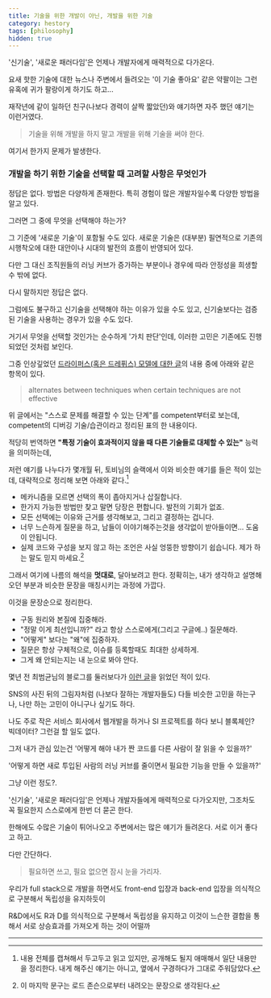 ```yaml
---
title: 기술을 위한 개발이 아닌, 개발을 위한 기술
category: hestory
tags: [philosophy]
hidden: true
---
```


'신기술', '새로운 패러다임'은 언제나 개발자에게 매력적으로 다가온다.

요새 핫한 기술에 대한 뉴스나 주변에서 들려오는 '이 기술 좋아요' 같은 약팔이는 그런 유혹에 귀가 팔랑이게 하기도 하고...

재작년에 같이 일하던 친구(나보다 경력이 살짝 짧았던)와 얘기하면 자주 했던 얘기는 이런거였다.

> 기술을 위해 개발을 하지 말고 개발을 위해 기술을 써야 한다.

여기서 한가지 문제가 발생한다.


### 개발을 하기 위한 기술을 선택할 때 고려할 사항은 무엇인가

정답은 없다. 방법은 다양하게 존재한다. 특히 경험이 많은 개발자일수록 다양한 방법을 알고 있다.

그러면 그 중에 무엇을 선택해야 하는가?

그 기준에 '새로운 기술'이 포함될 수도 있다. 새로운 기술은 (대부분) 필연적으로 기존의 시행착오에 대한 대안이나 시대의 발전의 흐름이 반영되어 있다.

다만 그 대신 조직원들의 러닝 커브가 증가하는 부분이나 경우에 따라 안정성을 희생할 수 밖에 없다.

다시 말하지만 정답은 없다.

그럼에도 불구하고 신기술을 선택해야 하는 이유가 있을 수도 있고, 신기술보다는 검증된 기술을 사용하는 경우가 있을 수도 있다.




거기서 무엇을 선택할 것인가는 순수하게 '가치 판단'인데, 이러한 고민은 기존에도 진행되었던 것처럼 보인다.

그중 인상깊었던 [드라이퍼스(혹은 드레퓌스) 모델에 대한 글](http://blog.lastmind.io/archives/593)의 내용 중에 아래와 같은 항목이 있다.

> alternates between techniques when certain techniques are not effective

위 글에서는 "스스로 문제를 해결할 수 있는 단계"를 competent부터로 보는데, competent의 디버깅 기술/습관이라고 정리된 표의 한 내용이다.

적당히 번역하면 **"특정 기술이 효과적이지 않을 때 다른 기술들로 대체할 수 있는"** 능력을 의미하는데, 


저런 얘기를 나누다가 몇개월 뒤, 토비님의 슬랙에서 이와 비슷한 얘기를 들은 적이 있는데, 대략적으로 정리해 보면 아래와 같다.[^1]

- 메카니즘을 모르면 선택의 폭이 좁아지거나 삽질합니다.
- 한가지 가능한 방법만 찾고 말면 당장은 편합니다. 발전의 기회가 없죠.
- 모든 선택에는 이유와 근거를 생각해보고, 그리고 결정하는 겁니다.
- 너무 느슨하게 질문을 하고, 남들이 이야기해주는것을 생각없이 받아들이면... 도움이 안됩니다.
- 실제 코드와 구성을 보지 않고 하는 조언은 사실 엉뚱한 방향이기 쉽습니다. 제가 하는 말도 믿지 마세요.[^2]

그래서 여기에 나름의 해석을 **멋대로**, 달아보려고 한다.
정확히는, 내가 생각하고 설명해오던 부분과 비슷한 문장을 매칭시키는 과정에 가깝다.

이것을 문장순으로 정리한다.

- 구동 원리와 본질에 집중해라.
- "정말 이게 최선입니까?" 라고 항상 스스로에게(그리고 구글에..) 질문해라.
- "어떻게" 보다는 "왜"에 집중하자.
- 질문은 항상 구체적으로, 이슈를 등록할때도 최대한 상세하게.
- 그게 왜 안되는지는 내 눈으로 봐야 안다.






몇년 전 최범균님의 블로그를 둘러보다가 [이런 글](https://javacan.tistory.com/entry/%EB%A9%B4%EC%A0%91%EC%9D%B4-%EC%9D%B4%EB%A6%AC-%EC%96%B4%EB%A0%A4%EC%9B%8C%EC%84%9C%EC%95%BC?category=168285)을 읽었던 적이 있다.

SNS의 사진 뒤의 그림자처럼 (나보다 잘하는 개발자들도) 다들 비슷한 고민을 하는구나, 나만 하는 고민이 아니구나 싶기도 하다.

나도 주로 작은 서비스 회사에서 웹개발을 하거나 SI 프로젝트를 하다 보니 블록체인? 빅데이터? 그런걸 할 일도 없다.

그저 내가 관심 있는건 '어떻게 해야 내가 짠 코드를 다른 사람이 잘 읽을 수 있을까?'

'어떻게 하면 새로 투입된 사람의 러닝 커브를 줄이면서 필요한 기능을 만들 수 있을까?'

그냥 이런 정도?.

'신기술', '새로운 패러다임'은 언제나 개발자들에게 매력적으로 다가오지만, 그조차도 꼭 필요한지 스스로에게 한번 더 묻곤 한다.







한해에도 수많은 기술이 튀어나오고 주변에서는 많은 얘기가 들려온다. 서로 이거 좋다고 하고.

다만 간단하다. 

> 필요하면 쓰고, 필요 없으면 잠시 눈을 가리자.

우리가 full stack으로 개발을 하면서도 front-end 입장과 back-end 입장을 의식적으로 구분해서 독립성을 유지하듯이

R&D에서도 R과 D를 의식적으로 구분해서 독립성을 유지하고 이것이 느슨한 결합을 통해서 서로 상승효과를 가져오게 하는 것이 어떨까 

 

--- 
[^1]: 내용 전체를 캡쳐해서 두고두고 읽고 있지만, 공개해도 될지 애매해서 일단 내용만을 정리한다. 내게 해주신 얘기는 아니고, 옆에서 구경하다가 그대로 주워담았다.

[^2]: 이 마지막 문구는 로드 존슨으로부터 내려오는 문장으로 생각된다. 